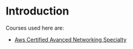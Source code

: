 # Introduction

Courses used here are: 
  - [Aws Certified Avanced Networking Specialty][networking-course]

[networking-course]: https://www.udemy.com/course/aws-certified-advanced-networking-specialty/